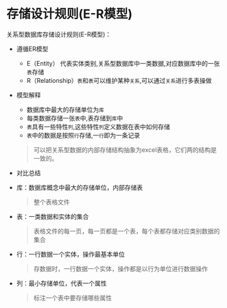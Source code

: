 # 存储设计规则(E-R模型)

关系型数据库存储设计规则(E-R模型)：

- 遵循ER模型

  - E（Entity） 代表实体类别,关系型数据库中一类数据,对应数据库中的一张`表`存储
  - R（Relationship）`表`和`表`可以维护某种`关系`,可以通过`关系`进行多表操做

- 模型解释

  - 数据库中最大的存储单位为`库` 
  - 每类数据存储一张`表`中,表存储到`库`中 
  - `表`具有一些特性`列`,这些特性`列`定义数据在表中如何存储 
  - `表`中的数据是按照`行`存储,一`行`即为一条记录

  > 可以把关系型数据的内部存储结构抽象为excel表格，它们两的结构是一致的。

- 对比总结

- 库：数据库概念中最大的存储单位，内部存储表

  > 整个表格文件

- 表：一类数据和实体的集合

  > 表格文件的每一页，每一页都是一个表，每个表都存储对应类别数据的集合

- 行：一行数据一个实体，操作最基本单位

  > 存数据时，一行数据一个实体，操作都是以行为单位进行数据操作

- 列：最小存储单位，代表一个属性

  > 标注一个表中要存储哪些属性